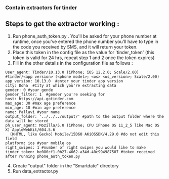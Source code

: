### Contain extractors for tinder
## Steps to get the extractor working :
1. Run phone_auth_token.py . You'll be asked for your phone number at runtime, once you've entered the phone number you'll have to type in the code you received by SMS, and it will return your token. 
2. Place this token in the config file as the value for 'tinder_token' (this token is valid for 24 hrs, repeat step 1 and 2 once the token expires)
3. Fill in the other details in the configuration file as follows :

```
User_agent: Tinder/10.13.0 (iPhone; iOS 12.2.0; Scale/2.00)  #tinder/<app version> (<phone model>; <os> <os_version>; Scale/2.00)
app_version: 10.13.0  #enter your tinder app version
city: Doha  #City at which you're extracting data
gender: 0 #your gende
gender_filter: 1  #gender you're seeking for
host: https://api.gotinder.com
max_age: 30 #max age preference
min_age: 18 #min age preference
name: Pallavi #your name
output_folder: '../../../output/' #path to the output folder where the data will be stored
ph_user_agent: Mozilla/5.0 (iPhone; CPU iPhone OS 11_2_5 like Mac OS X) AppleWebKit/604.5.6
  (KHTML, like Gecko) Mobile/15D60 AKiOSSDK/4.29.0 #do not edit this field
platform: ios #your mobile os
right_swipes: 1 #number of right swipes you would like to make
tinder_token: be080cf1-0b27-4662-a34d-40c994987507 #token received after running phone_auth_token.py

```
4. Create "output" folder in the "Smartdate" directory
6. Run data_extractor.py
